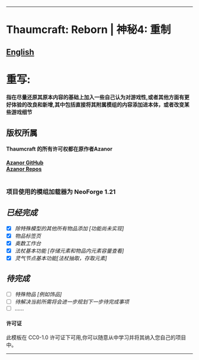 
---
# Thaumcraft: Reborn | 神秘4: 重制 
## [English](README.md)
# 重写:
#### 指在尽量还原其原本内容的基础上加入一些自己认为对游戏性,或者其他方面有更好体验的改良和新增,其中包括直接将其附属模组的内容添加进本体，或者改变某些游戏细节

## 版权所属
#### Thaumcraft 的所有许可权都在原作者Azanor
[**Azanor GitHub**](https://github.com/Azanor)<br>
[**Azanor Repos**](https://github.com/Azanor?tab=repositories)<br><br>

###  项目使用的模组加载器为 NeoForge 1.21

## ***已经完成***
- [x] *除特殊模型的其他所有物品添加 [功能尚未实现]*
- [x] *物品标签页*
- [x] *奥数工作台*
- [x] *法杖基本功能 [存储元素和物品内元素容量查看]*
- [x] *灵气节点基本功能[法杖抽取，存取元素]*
## ***待完成***
- [ ] *特殊物品 [例如饰品]*
- [ ] *待解决当前所需将会进一步规划下一步待完成事项*
- [ ] *......*
#### 许可证
此模板在 CC0-1.0 许可证下可用,你可以随意从中学习并将其纳入您自己的项目中。

---